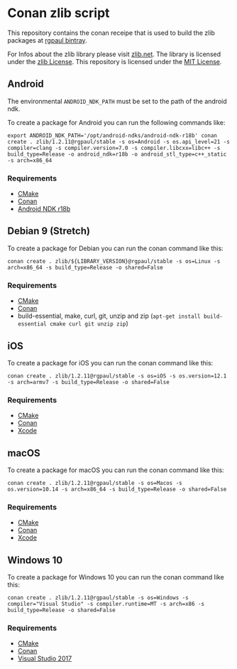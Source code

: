 # Conan zlib script

This repository contains the conan receipe that is used to build the zlib packages at [rgpaul bintray](https://bintray.com/manromen/rgpaul).

For Infos about the zlib library please visit [zlib.net](https://zlib.net).
The library is licensed under the [zlib License](https://zlib.net/zlib_license.html).
This repository is licensed under the [MIT License](LICENSE).

## Android

The environmental `ANDROID_NDK_PATH` must be set to the path of the android ndk.

To create a package for Android you can run the following commands like:

`export ANDROID_NDK_PATH='/opt/android-ndks/android-ndk-r18b'
conan create . zlib/1.2.11@rgpaul/stable -s os=Android -s os.api_level=21 -s compiler=clang -s compiler.version=7.0 -s compiler.libcxx=libc++ -s build_type=Release -o android_ndk=r18b -o android_stl_type=c++_static -s arch=x86_64`

### Requirements

* [CMake](https://cmake.org/)
* [Conan](https://conan.io/)
* [Android NDK r18b](https://developer.android.com/ndk/downloads/)

## Debian 9 (Stretch)

To create a package for Debian you can run the conan command like this:

`conan create . zlib/${LIBRARY_VERSION}@rgpaul/stable -s os=Linux -s arch=x86_64 -s build_type=Release -o shared=False`

### Requirements

* [CMake](https://cmake.org/)
* [Conan](https://conan.io/)
* build-essential, make, curl, git, unzip and zip (`apt-get install build-essential cmake curl git unzip zip`)

## iOS

To create a package for iOS you can run the conan command like this:

`conan create . zlib/1.2.11@rgpaul/stable -s os=iOS -s os.version=12.1 -s arch=armv7 -s build_type=Release -o shared=False`

### Requirements

* [CMake](https://cmake.org/)
* [Conan](https://conan.io/)
* [Xcode](https://developer.apple.com/xcode/)

## macOS

To create a package for macOS you can run the conan command like this:

`conan create . zlib/1.2.11@rgpaul/stable -s os=Macos -s os.version=10.14 -s arch=x86_64 -s build_type=Release -o shared=False`

### Requirements

* [CMake](https://cmake.org/)
* [Conan](https://conan.io/)
* [Xcode](https://developer.apple.com/xcode/)

## Windows 10

To create a package for Windows 10 you can run the conan command like this:

`conan create . zlib/1.2.11@rgpaul/stable -s os=Windows -s compiler="Visual Studio" -s compiler.runtime=MT -s arch=x86 -s build_type=Release -o shared=False`

### Requirements

* [CMake](https://cmake.org/)
* [Conan](https://conan.io/)
* [Visual Studio 2017](https://visualstudio.microsoft.com/de/downloads/)
